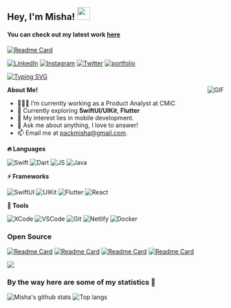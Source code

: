 ## Hey, I'm Misha! <img src="https://raw.githubusercontent.com/aemmadi/aemmadi/master/wave.gif" width="30px">

#### You can check out my latest work [here](https://github.com/mishapark/Trendify)
[![Readme Card](https://github-readme-stats.vercel.app/api/pin/?username=mishapark&repo=Trendify)](https://github.com/mishapark/Trendify)

[![LinkedIn](https://img.shields.io/badge/linkedin-0A66C2?style=for-the-badge&logo=linkedin&logoColor=ffffff)](https://www.linkedin.com/in/mikhailpak/)
[![Instagram](https://img.shields.io/badge/Instagram-E4405F?style=for-the-badge&logo=instagram&logoColor=ffffff)](https://instagram.com/_parkmisha)
[![Twitter](https://img.shields.io/badge/twitter-1D9BF0?style=for-the-badge&logo=twitter&logoColor=ffffff)](https://twitter.com/_mishapark)
[![portfolio](https://img.shields.io/badge/portfolio-000?style=for-the-badge&logo=ko-fi&logoColor=white)](https://pkmisha.com/)

[![Typing SVG](https://readme-typing-svg.herokuapp.com?font=Fira+Code&duration=2000&pause=1000&color=00b4ab&width=435&lines=Active+mobile+dev+enthusiast;Love+cross-platform+frameworks;Beautiful+designs+enjoyer)](https://git.io/typing-svg)
 
<img align="right" alt="GIF" src="https://i.pinimg.com/originals/e4/26/70/e426702edf874b181aced1e2fa5c6cde.gif" />

**About Me!**

- 👨🏽‍💻 I’m currently working as a Product Analyst at CMiC
- 🌱 Currently exploring **SwiftUI/UIKit**, **Flutter**
- 🤔 My interest lies in mobile development.
- 💬 Ask me about anything, I love to answer!
- 📫 Email me at [packmisha@gmail.com](mailto:packmisha@gmail.com).


<!-------------------------- TECHNOLOGIES -------------------------->
**🔥 Languages**
<br />

![Swift](https://img.shields.io/badge/Swift-FA7343?style=for-the-badge&logo=swift&logoColor=white)
![Dart](https://img.shields.io/badge/Dart-0175C2?style=for-the-badge&logo=dart&logoColor=white)
![JS](https://img.shields.io/badge/JavaScript-323330?style=for-the-badge&logo=javascript&logoColor=F7DF1E)
![Java](https://img.shields.io/badge/java-%23ED8B00.svg?style=for-the-badge&logo=openjdk&logoColor=white)

**⚡ Frameworks** 
<br />

![SwiftUI](https://img.shields.io/badge/Swift_UI-FA7343?style=for-the-badge&logo=swift&logoColor=white)
![UIKit](https://img.shields.io/badge/UI_Kit-FA7343?style=for-the-badge&logo=swift&logoColor=white)
![Flutter](https://img.shields.io/badge/Flutter-02569B?style=for-the-badge&logo=flutter&logoColor=white)
![React](https://img.shields.io/badge/React-20232A?style=for-the-badge&logo=react&logoColor=61DAFB)

**🧰 Tools**
<br />

![XCode](https://img.shields.io/badge/Xcode-007ACC?style=for-the-badge&logo=Xcode&logoColor=white)
![VSCode](https://img.shields.io/badge/VSCode-0078D4?style=for-the-badge&logo=visual%20studio%20code&logoColor=white)
![Git](https://img.shields.io/badge/GIT-E44C30?style=for-the-badge&logo=git&logoColor=white)
![Netlify](https://img.shields.io/badge/Netlify-00C7B7?style=for-the-badge&logo=netlify&logoColor=white)
![Docker](https://img.shields.io/badge/Docker-2CA5E0?style=for-the-badge&logo=docker&logoColor=white)

### Open Source
[![Readme Card](https://github-readme-stats.vercel.app/api/pin/?username=mikaelacaron&repo=Basic-Car-Maintenance&show_owner=true)](https://github.com/mikaelacaron/Basic-Car-Maintenance)
[![Readme Card](https://github-readme-stats.vercel.app/api/pin/?username=AuroraEditor&repo=AuroraEditor&show_owner=true)](https://github.com/AuroraEditor/AuroraEditor)
[![Readme Card](https://github-readme-stats.vercel.app/api/pin/?username=openfoodfacts&repo=smooth-app&show_owner=true)](https://github.com/openfoodfacts/smooth-app)
[![Readme Card](https://github-readme-stats.vercel.app/api/pin/?username=flutter&repo=packages&show_owner=true)](https://github.com/flutter/packages)

<a href="https://www.youtube.com/watch?v=dQw4w9WgXcQ"><img src="https://user-images.githubusercontent.com/73097560/115834477-dbab4500-a447-11eb-908a-139a6edaec5c.gif"></a>

### By the way here are some of my statistics 🚀
![Misha's github stats](https://github-readme-stats.vercel.app/api?username=mishapark&show_icons=true&theme=tokyonight) ![Top langs](https://github-readme-stats.vercel.app/api/top-langs/?username=mishapark&theme=tokyonight&layout=compact)



